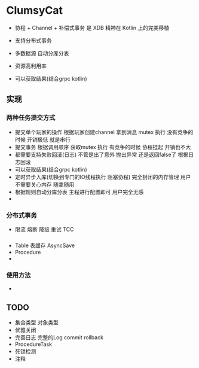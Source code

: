 # ClumsyCat

- 协程 + Channel + 补偿式事务 是 XDB 精神在 Kotlin 上的完美移植

- 支持分布式事务
- 多数据源 自动分库分表
- 资源高利用率
- 可以获取结果(结合grpc kotlin)

## 实现

### 两种任务提交方式

- 提交单个玩家的操作 根据玩家创建channel 拿到消息 mutex 执行 没有竞争的时候 开销极低 就是串行
- 提交事务 根据调用顺序 获取mutex 执行 有竞争的时候 协程挂起 开销也不大
- 都需要支持失败回滚(日志) 不管是出了意外 抛出异常 还是返回false了 根据日志回滚
- 可以获取结果(结合grpc kotlin)
- 定时异步入库(切换到专门的IO线程执行 阻塞协程) 完全封闭的内存管理 用户不需要关心内存 随拿随用
- 根据规则自动分库分表 主程进行配置即可 用户完全无感
-

### 分布式事务

- 限流 熔断 降级 重试 TCC

###     

- Table 表缓存 AsyncSave
- Procedure
-

### 使用方法
- 

## TODO

- 集合类型 对象类型
- 优雅关闭
- 完善日志 完整的Log commit rollback
- ProcedureTask
- 死锁检测
- 注释